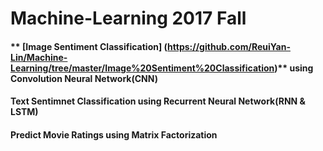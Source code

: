 # Machine-Learning  2017 Fall     
#### ** [Image Sentiment Classification] (https://github.com/ReuiYan-Lin/Machine-Learning/tree/master/Image%20Sentiment%20Classification)** using Convolution Neural Network(CNN)
#### Text Sentimnet Classification using Recurrent Neural Network(RNN & LSTM)
#### Predict Movie Ratings using Matrix Factorization
